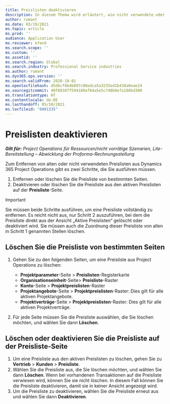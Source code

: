 ```yaml
---
title: Preislisten deaktivieren
description: In diesem Thema wird erläutert, wie nicht verwendete oder alte Preislisten deaktiviert oder entfernt werden.
author: rumant
ms.date: 03/19/2021
ms.topic: article
ms.prod: ''
audience: Application User
ms.reviewer: kfend
ms.search.scope: ''
ms.custom: ''
ms.assetid: ''
ms.search.region: Global
ms.search.industry: Professional Service industries
ms.author: rumant
ms.dyn365.ops.version: ''
ms.search.validFrom: 2020-10-01
ms.openlocfilehash: d5d6cf6b4b097c08edca5a3235ed1b438a0eae2d
ms.sourcegitcommit: 40f68387f594180af64a5e5c748b6efa188bd300
ms.translationtype: HT
ms.contentlocale: de-DE
ms.lasthandoff: 05/10/2021
ms.locfileid: "6001335"
---
```

# <a name="deactivate-price-lists"></a>Preislisten deaktivieren 

_**Gilt für:** Project Operations für Ressourcen/nicht vorrätige Szenarien, Lite-Bereitstellung – Abwicklung der Proforma-Rechnungsstellung_

Zum Entfernen von alten oder nicht verwendeten Preislisten aus Dynamics 365 Project Operations gibt es zwei Schritte, die Sie ausführen müssen. 

1. Entfernen oder löschen Sie die Preisliste von bestimmten Seiten.
2. Deaktivieren oder löschen Sie die Preisliste aus den aktiven Preislisten auf der **Preisliste**-Seite.

>[!IMPORTANT]
> Sie müssen beide Schritte ausführen, um eine Preisliste vollständig zu entfernen. Es reicht nicht aus, nur Schritt 2 auszuführen, bei dem die Preisliste direkt aus der Ansicht „Aktive Preislisten“ gelöscht oder deaktiviert wird. Sie müssen auch die Zuordnung dieser Preisliste von allen in Schritt 1 genannten Stellen löschen.

## <a name="delete-the-price-list-from-specific-pages"></a>Löschen Sie die Preisliste von bestimmten Seiten
1. Gehen Sie zu den folgenden Seiten, um eine Preisliste aus Project Operations zu löschen:  

      - **Projektparameter**-Seite > **Preislisten**-Registerkarte
      - **Organisationseinheit**-Seite> **Preisliste**-Raster
      - **Konto**-Seite > **Projektpreislisten**-Raster
      - **Projektangebote**-Seite > **Projektpreislisten**-Raster: Dies gilt für alle aktiven Projektangebote.
      - **Projektverträge**-Seite > **Projektpreislisten**-Raster: Dies gilt für alle aktiven Projektverträge.

 2. Für jede Seite müssen Sie die Preisliste auswählen, die Sie löschen möchten, und wählen Sie dann **Löschen**. 
 
## <a name="delete-or-deactivate-the-price-list-from-the-price-lists-page"></a>Löschen oder deaktivieren Sie die Preisliste auf der Preisliste-Seite
 
1. Um eine Preisliste aus den aktiven Preislisten zu löschen, gehen Sie zu **Vertrieb** > **Kunden** > **Preisliste**. 
2. Wählen Sie die Preisliste aus, die Sie löschen möchten, und wählen Sie dann **Löschen**. Wenn bei vorhandenen Transaktionen auf die Preisliste verwiesen wird, können Sie sie nicht löschen. In diesem Fall können Sie die Preisliste deaktivieren, damit sie in keiner Ansicht angezeigt wird. 
3. Um die Preisliste zu deaktivieren, wählen Sie die Preisliste erneut aus und wählen Sie dann **Deaktivieren**.   

